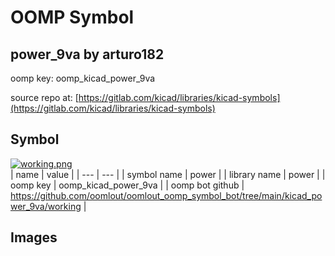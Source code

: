 # OOMP Symbol  
## power_9va  by arturo182  
  
oomp key: oomp_kicad_power_9va  
  
source repo at: [https://gitlab.com/kicad/libraries/kicad-symbols](https://gitlab.com/kicad/libraries/kicad-symbols)  
## Symbol  
  
[![working.png](working_600.png)](working.png)  
| name | value | 
| --- | --- | 
| symbol name | power | 
| library name | power | 
| oomp key | oomp_kicad_power_9va | 
| oomp bot github | https://github.com/oomlout/oomlout_oomp_symbol_bot/tree/main/kicad_power_9va/working | 
## Images  
